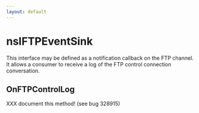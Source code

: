 ```yaml
---
layout: default
---
```


# nsIFTPEventSink #

This interface may be defined as a notification callback on the FTP
channel.  It allows a consumer to receive a log of the FTP control
connection conversation.


## OnFTPControlLog ##

XXX document this method!  (see bug 328915)

